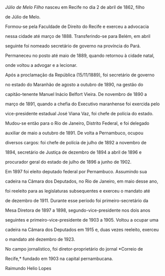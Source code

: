 

*Júlio de Melo Filho* nasceu em Recife no dia 2 de abril de 1862, filho

de Júlio de Melo.



Formou-se pela Faculdade de Direito do Recife e exerceu a advocacia

nessa cidade até março de 1888. Transferindo-se para Belém, em abril

seguinte foi nomeado secretário de governo na província do Pará.

Permaneceu no posto até maio de 1889, quando retornou à cidade natal,

onde voltou a advogar e a lecionar.



Após a proclamação da República (15/11/1889), foi secretário de governo

no estado do Maranhão de agosto a outubro de 1890, na gestão do

capitão-tenente Manuel Inácio Belfort Vieira. De novembro de 1890 a

março de 1891, quando a chefia do Executivo maranhense foi exercida pelo

vice-presidente estadual José Viana Vaz, foi chefe de polícia do estado.

Mudou-se então para o Rio de Janeiro, Distrito Federal, e foi delegado

auxiliar de maio a outubro de 1891. De volta a Pernambuco, ocupou

diversos cargos: foi chefe de polícia de julho de 1892 a novembro de

1894, secretário de Justiça de dezembro de 1894 a abril de 1896 e

procurador geral do estado de julho de 1896 a junho de 1902.



Em 1897 foi eleito deputado federal por Pernambuco. Assumindo sua

cadeira na Câmara dos Deputados, no Rio de Janeiro, em maio desse ano,

foi reeleito para as legislaturas subsequentes e exerceu o mandato até

de dezembro de 1911. Durante esse período foi primeiro-secretário da

Mesa Diretora de 1897 a 1898, segundo-vice-presidente nos dois anos

seguintes e primeiro-vice-presidente de 1903 a 1905. Voltou a ocupar uma

cadeira na Câmara dos Deputados em 1915 e, duas vezes reeleito, exerceu

o mandato até dezembro de 1923.



No campo jornalístico, foi diretor-proprietário do jornal *Correio de

Recife,* fundado em 1903 na capital pernambucana.



Raimundo Helio Lopes




